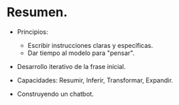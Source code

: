 # Resumen.

- Principios:

  - Escribir instrucciones claras y específicas.
  - Dar tiempo al modelo para "pensar".

- Desarrollo iterativo de la frase inicial.
- Capacidades: Resumir, Inferir, Transformar, Expandir.
- Construyendo un chatbot.
